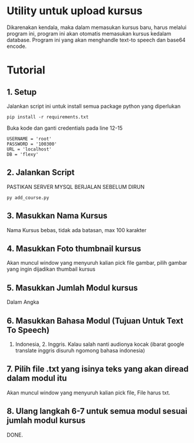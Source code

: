 # Utility untuk upload kursus
Dikarenakan kendala, maka dalam memasukan kursus baru, harus melalui program ini, program ini akan otomatis memasukan kursus kedalam database. Program ini yang akan menghandle text-to speech dan base64 encode.

# Tutorial
## 1. Setup
Jalankan script ini untuk install semua package python yang diperlukan
```
pip install -r requirements.txt
```
Buka kode dan ganti credentials pada line 12-15
```
USERNAME = 'root'
PASSWORD = '100300'
URL = 'localhost'
DB = 'flexy'
```
## 2. Jalankan Script
PASTIKAN SERVER MYSQL BERJALAN SEBELUM DIRUN
```
py add_course.py
```
## 3. Masukkan Nama Kursus
Nama Kursus bebas, tidak ada batasan, max 100 karakter

## 4. Masukkan Foto thumbnail kursus
Akan muncul window yang menyuruh kalian pick file gambar, pilih gambar yang ingin dijadikan thumbail kursus

## 5. Masukkan Jumlah Modul kursus
Dalam Angka

## 6. Masukkan Bahasa Modul (Tujuan Untuk Text To Speech)
1. Indonesia, 2. Inggris. Kalau salah nanti audionya kocak (ibarat google translate inggris disuruh ngomong bahasa indonesia)

## 7. Pilih file .txt yang isinya teks yang akan diread dalam modul itu
Akan muncul window yang menyuruh kalian pick file, File harus txt.

## 8. Ulang langkah 6-7 untuk semua modul sesuai jumlah modul kursus

DONE. 
